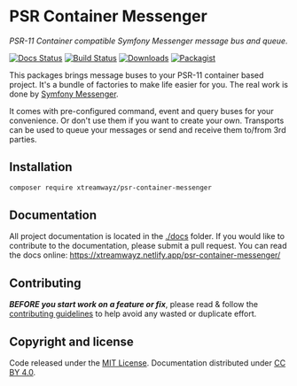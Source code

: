 # PSR Container Messenger

_PSR-11 Container compatible Symfony Messenger message bus and queue._

[![Docs Status](https://github.com/xtreamwayz/psr-container-messenger/workflows/build-docs/badge.svg)](https://github.com/xtreamwayz/psr-container-messenger/actions)
[![Build Status](https://github.com/xtreamwayz/psr-container-messenger/workflows/qa-tests/badge.svg)](https://github.com/xtreamwayz/psr-container-messenger/actions)
[![Downloads](https://img.shields.io/packagist/dt/xtreamwayz/psr-container-messenger.svg)](https://packagist.org/packages/xtreamwayz/psr-container-messenger)
[![Packagist](https://img.shields.io/packagist/v/xtreamwayz/psr-container-messenger.svg)](https://packagist.org/packages/xtreamwayz/psr-container-messenger)

This packages brings message buses to your PSR-11 container based project. It's a bundle of factories to make
life easier for you. The real work is done by [Symfony Messenger](https://github.com/symfony/messenger).

It comes with pre-configured command, event and query buses for your convenience. Or don't use them if you want to
create your own. Transports can be used to queue your messages or send and receive them to/from 3rd parties.

## Installation

```bash
composer require xtreamwayz/psr-container-messenger
```

## Documentation

All project documentation is located in the [./docs](./docs) folder. If you would like to contribute
to the documentation, please submit a pull request. You can read the docs online:
https://xtreamwayz.netlify.app/psr-container-messenger/

## Contributing

***BEFORE you start work on a feature or fix***, please read & follow the
[contributing guidelines](https://github.com/xtreamwayz/.github/blob/master/CONTRIBUTING.md#contributing)
to help avoid any wasted or duplicate effort.

## Copyright and license

Code released under the [MIT License](https://github.com/xtreamwayz/.github/blob/master/LICENSE.md).
Documentation distributed under [CC BY 4.0](https://creativecommons.org/licenses/by/4.0/).
